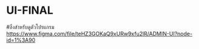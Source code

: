# UI-FINAL
#ลิ้งสำหรับดูตัวโปรแกรม 
https://www.figma.com/file/teHZ3GOKaQ9xURw9xfu2lR/ADMIN-UI?node-id=1%3A90
